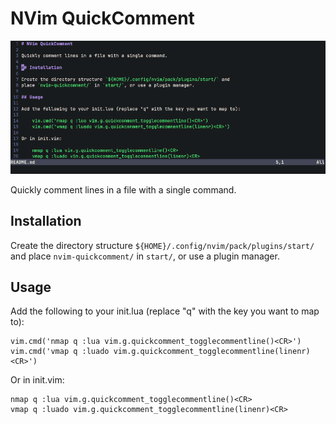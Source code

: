 # NVim QuickComment

[![Quick comment demo](https://github.com/Stephen-Seo/nvim-quickcomment/raw/main/images/quickcomment.gif)](https://github.com/Stephen-Seo/nvim-quickcomment)

Quickly comment lines in a file with a single command.

## Installation

Create the directory structure `${HOME}/.config/nvim/pack/plugins/start/` and
place `nvim-quickcomment/` in `start/`, or use a plugin manager.

## Usage

Add the following to your init.lua (replace "q" with the key you want to map to):

    vim.cmd('nmap q :lua vim.g.quickcomment_togglecommentline()<CR>')
    vim.cmd('vmap q :luado vim.g.quickcomment_togglecommentline(linenr)<CR>')

Or in init.vim:

    nmap q :lua vim.g.quickcomment_togglecommentline()<CR>
    vmap q :luado vim.g.quickcomment_togglecommentline(linenr)<CR>
